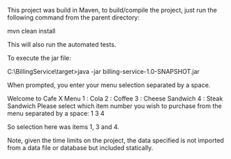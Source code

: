 This project was build in Maven, to build/compile the project, just run the following command from the parent directory:

mvn clean install

This will also run the automated tests. 

To execute the jar file:

C:\BillingService\target>java -jar billing-service-1.0-SNAPSHOT.jar

When prompted, you enter your menu selection separated by a space.

Welcome to Cafe X Menu
1 : Cola
2 : Coffee
3 : Cheese Sandwich
4 : Steak Sandwich
Please select which item number you wish to purchase from the menu separated by a space:
1 3 4

So selection here was items 1, 3 and 4.

Note, given the time limits on the project, the data specified is not imported from a data file or database but included statically.

